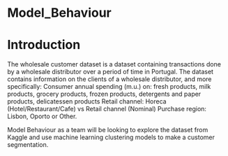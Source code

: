 # Model_Behaviour

# Introduction
The wholesale customer dataset is a dataset containing transactions done by a wholesale distributor over a period of time in Portugal. The dataset contains information on the clients of a wholesale distributor, and more specifically:
Consumer annual spending (m.u.) on: fresh products, milk products, grocery products, frozen products, detergents and paper products, delicatessen products
Retail channel: Horeca (Hotel/Restaurant/Cafe) vs Retail channel (Nominal)
Purchase region: Lisbon, Oporto or Other.

Model Behaviour as a team will be looking to explore the dataset from Kaggle and use machine learning clustering models to make a customer segmentation.

